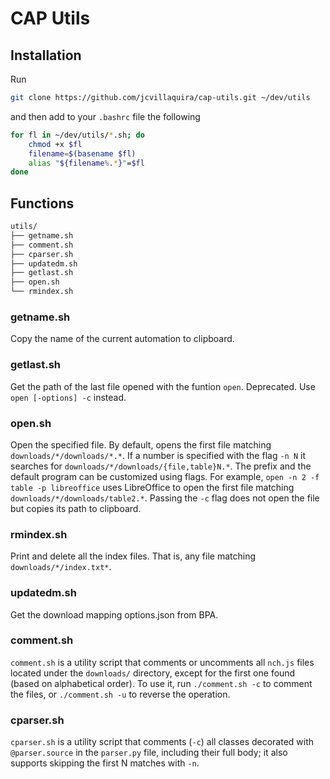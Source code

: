 # CAP Utils
## Installation
Run
```bash
git clone https://github.com/jcvillaquira/cap-utils.git ~/dev/utils
```
and then add to your `.bashrc` file the following
```bash
for fl in ~/dev/utils/*.sh; do
    chmod +x $fl
    filename=$(basename $fl)
    alias "${filename%.*}"=$fl
done
```
## Functions
```bash
utils/
├── getname.sh
├── comment.sh
├── cparser.sh
├── updatedm.sh
├── getlast.sh
├── open.sh
└── rmindex.sh
```
### getname.sh
Copy the name of the current automation to clipboard.
### getlast.sh
Get the path of the last file opened with the funtion `open`. Deprecated. Use `open [-options] -c` instead.
### open.sh
Open the specified file. By default, opens the first file matching `downloads/*/downloads/*.*`. If a number is specified with the flag `-n N` it searches for `downloads/*/downloads/{file,table}N.*`. The prefix and the default program can be customized using flags. For example, `open -n 2 -f table -p libreoffice` uses LibreOffice to open the first file matching `downloads/*/downloads/table2.*`. Passing the `-c` flag does not open the file but copies its path to clipboard.
### rmindex.sh
Print and delete all the index files. That is, any file matching `downloads/*/index.txt*`.
### updatedm.sh
Get the download mapping options.json from BPA.
### comment.sh
`comment.sh` is a utility script that comments or uncomments all `nch.js` files located under the `downloads/` directory, except for the first one found (based on alphabetical order).
To use it, run `./comment.sh -c` to comment the files, or `./comment.sh -u` to reverse the operation.
### cparser.sh
`cparser.sh` is a utility script that comments (`-c`) all classes decorated with `@parser.source` in the `parser.py` file, including their full body; it also supports skipping the first N matches with `-n`.
